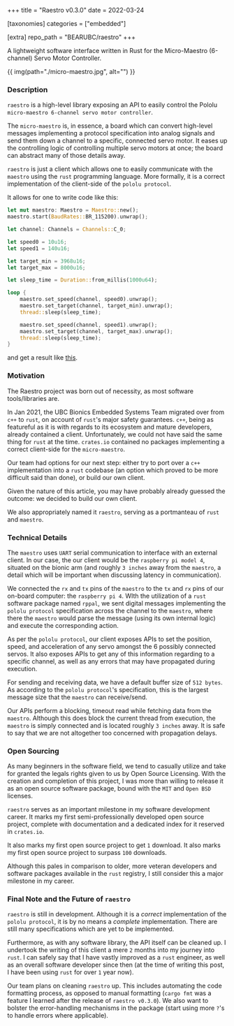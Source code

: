 +++
title = "Raestro v0.3.0"
date = 2022-03-24

[taxonomies]
categories = ["embedded"]

[extra]
repo_path = "BEARUBC/raestro"
+++

A lightweight software interface written in Rust for the Micro-Maestro (6-channel) Servo Motor Controller.

<!-- more -->

<!-- ### Links
You can easily find documentation and installation guidelines for `raestro` here:
1. [Cargo](https://link-url-here.org)
2. [Docs.rs](https://link-url-here.org) -->

{{ img(path="./micro-maestro.jpg", alt="") }}

### Description
`raestro` is a high-level library exposing an API to easily control the Pololu `micro-maestro 6-channel servo motor controller`.

The `micro-maestro` is, in essence, a board which can convert high-level messages implementing a protocol specification into analog signals and send them down a channel to a specific, connected servo motor.
It eases up the controlling logic of controlling multiple servo motors at once; the board can abstract many of those details away.

<!-- The catch, however, is that some client needs to be able to implement the protocol correctly in order to communicate with the `maestro`.
If you find yourself without a client, you are out of luck.
As I will shortly explain, this is the exact situation myself and my embedded team over at UBC Bionics found ourselves in. -->

<!-- `raestro` is just a client correctly implementing the protocol specification. -->
`raestro` is just a client which allows one to easily communicate with the `maestro` using the `rust` programming language.
More formally, it is a correct implementation of the client-side of the `pololu protocol`.

It allows for one to write code like this:

```rust
let mut maestro: Maestro = Maestro::new();
maestro.start(BaudRates::BR_115200).unwrap();

let channel: Channels = Channels::C_0;

let speed0 = 10u16;
let speed1 = 140u16;

let target_min = 3968u16;
let target_max = 8000u16;

let sleep_time = Duration::from_millis(1000u64);

loop {
    maestro.set_speed(channel, speed0).unwrap();
    maestro.set_target(channel, target_min).unwrap();
    thread::sleep(sleep_time);

    maestro.set_speed(channel, speed1).unwrap();
    maestro.set_target(channel, target_max).unwrap();
    thread::sleep(sleep_time);
}
```
and get a result like [this](https://drive.google.com/file/d/1EpPhS04D_GeyJOxh5xaBX24GbiYPdXZv/view?resourcekey).

### Motivation
The Raestro project was born out of necessity, as most software tools/libraries are.

In Jan 2021, the UBC Bionics Embedded Systems Team migrated over from `c++` to `rust`, on account of `rust`'s major safety guarantees.
`c++`, being as featureful as it is with regards to its ecosystem and mature developers, already contained a client.
Unfortunately, we could not have said the same thing for `rust` at the time.
`crates.io` contained no packages implementing a correct client-side for the `micro-maestro`.

Our team had options for our next step: either try to port over a `c++` implementation into a `rust` codebase (an option which proved to be more difficult said than done), or build our own client.

Given the nature of this article, you may have probably already guessed the outcome: we decided to build our own client.

We also appropriately named it `raestro`, serving as a portmanteau of `rust` and `maestro`.

<!-- ### Difficulties -->

### Technical Details
The `maestro` uses `UART` serial communication to interface with an external client.
In our case, the our client would be the `raspberry pi model 4`, situated on the bionic arm (and roughly `3 inches` away from the `maestro`, a detail which will be important when discussing latency in communication).

We connected the `rx` and `tx` pins of the `maestro` to the `tx` and `rx` pins of our on-board computer: the `raspberry pi 4`.
WIth the utilization of a `rust` software package named `rppal`, we sent digital messages implementing the `pololu protocol` specification across the channel to the `maestro`, where there the `maestro` would parse the message (using its own internal logic) and execute the corresponding action.

As per the `pololu protocol`, our client exposes APIs to set the position, speed, and acceleration of any servo amongst the 6 possibly connected servos.
It also exposes APIs to get any of this information regarding to a specific channel, as well as any errors that may have propagated during execution.

For sending and receiving data, we have a default buffer size of `512 bytes`.
As according to the `pololu protocol`'s specification, this is the largest message size that the `maestro` can receive/send.

Our APIs perform a blocking, timeout read while fetching data from the `maestro`.
Although this does block the current thread from execution, the `maestro` is simply connected and is located roughly `3 inches` away.
It is safe to say that we are not altogether too concerned with propagation delays.

### Open Sourcing
As many beginners in the software field, we tend to casually utilize and take for granted the legals rights given to us by Open Source Licensing.
With the creation and completion of this project, I was more than willing to release it as an open source software package, bound with the `MIT` and `Open BSD` licenses.

`raestro` serves as an important milestone in my software development career.
It marks my first semi-professionally developed open source project, complete with documentation and a dedicated index for it reserved in `crates.io`.

It also marks my first open source project to get `1` download.
It also marks my first open source project to surpass `100` downloads.

Although this pales in comparison to older, more veteran developers and software packages available in the `rust` registry, I still consider this a major milestone in my career.

### Final Note and the Future of `raestro`
`raestro` is still in development.
Although it is a *correct* implementation of the `pololu protocol`, it is by no means a *complete* implementation.
There are still many specifications which are yet to be implemented.

Furthermore, as with any software library, the API itself can be cleaned up.
I undertook the writing of this client a mere `2` months into my journey into `rust`.
I can safely say that I have vastly improved as a `rust` engineer, as well as an overall software developer since then (at the time of writing this post, I have been using `rust` for over `1` year now).

Our team plans on cleaning `raestro` up.
This includes automating the code formatting process, as opposed to manual formatting (`cargo fmt` was a feature I learned after the release of `raestro v0.3.0`).
We also want to bolster the error-handling mechanisms in the package (start using more `?`'s to handle errors where applicable).

<!-- The Micro-Maestro uses UART serial pins to communicate with an external microcomputer.
So using the UART GPIO pins on the Raspberry Pi 4 Model B (which was the main computer system onboard our robotic prosthesis), we connected that to the Maestro.
This is where Raestro comes in; Raestro provides a dead-simple API to send protocols implementing the standardized Pololu protocol over UART serial.
Essentially, all of that lower-level serial communications is neatly abstracted away into nice little API calls.
This project was so helpful for us, we decided to release it as UBC Bionics' very first Open-Source-Software Project, licensed under the MIT OSS License!
Up till today, Raestro is on version 0.3.0 and has over 80 downloads!

While being a wonderfully helpful OSS project and something that I'm proud of, Raestro also managed to teach me another thing:
API Design.
Yes, developing a library and constructing APIs for end-users to interact with is an art; it's not something easily tackle-able.
Our team struggled for weeks on end just trying to solidify a design; we would always try to implement a design, but would end up asking ourselves "But wait, this design doesn't make sense", or "Oh shoot, we forgot about this crucial use-case".
In the end though, it was a wonderful project to participate in developing, and it will always be marked as my first truly Open-Source-Software Project.
Please check out the above links for more information on Raestro, and leave a star on the Github page!

As a final note, with regards to the name "Raestro", it is derived as a portmanteau of "Rust" and "Maestro". -->

<!-- This is my first software project!
asdf
more
asdf
Lorem ipsum dolor sit amet, consectetur adipiscing elit. Proin est augue, pellentesque sit amet nisi ut, viverra vestibulum purus. Quisque ac varius elit. 

Praesent vitae pretium lacus, at placerat velit. Nulla feugiat quam eget quam tempus, id vulputate nulla suscipit. Vestibulum porta mollis molestie. In mollis diam et ante varius imperdiet et a elit. Mauris sodales quis nisi nec fringilla. 

    Aenean sed fermentum nunc, a consectetur magna.

Maecenas eget ligula porttitor, egestas orci id, gravida nisl. Aliquam erat volutpat. Sed dapibus felis quis lacus dignissim condimentum aliquam et orci. 

1. Sed rutrum velit et purus volutpat rutrum. 
2. Suspendisse mollis ante arcu, sit amet vehicula nisl cursus ac. 
3. Donec tristique risus dolor, at tristique urna placerat et. 

Nam vel interdum neque. Maecenas laoreet eget enim at rhoncus. Donec posuere diam leo, blandit semper urna semper nec.  -->

